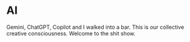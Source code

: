# AI
Gemini, ChatGPT, Copilot and I walked into a bar. This is our collective creative consciousness. Welcome to the shit show.

